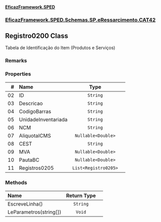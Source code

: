 #### [EficazFramework.SPED](EficazFrameworkSPED.md 'EficazFramework SPED')
### [EficazFramework.SPED.Schemas.SP.eRessarcimento.CAT42](EficazFramework.SPED.Schemas.SP.eRessarcimento.CAT42.md 'EficazFramework.SPED.Schemas.SP.eRessarcimento.CAT42')

## Registro0200 Class

Tabela de Identificação do Item (Produtos e Serviços)

### Remarks
### Properties

| # | Name | Type | |
| ---: | :--- | :---: | :--- |
| 02 | ID | `String` |  |
| 03 | Descricao | `String` |  |
| 04 | CodigoBarras | `String` |  |
| 05 | UnidadeInventariada | `String` |  |
| 06 | NCM | `String` |  |
| 07 | AliquotaICMS | `Nullable<Double>` |  |
| 08 | CEST | `String` |  |
| 09 | MVA | `Nullable<Double>` |  |
| 10 | PautaBC | `Nullable<Double>` |  |
| 11 | Registros0205 | `List<Registro0205>` |  |
### Methods

| Name | Return Type | |
| :--- | :---: | :--- |
| EscreveLinha() | `String` |  |
| LeParametros(string[]) | `Void` |  |
